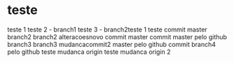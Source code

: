 # teste
teste 1
teste 2 - branch1
teste 3 - branch2teste 1
teste commit master
branch2
branch2 alteracoesnovo commit master
commit master pelo github
branch3
branch3 mudancacommit2 master pelo github
commit branch4 pelo github
teste mudanca origin
teste mudanca origin 2
